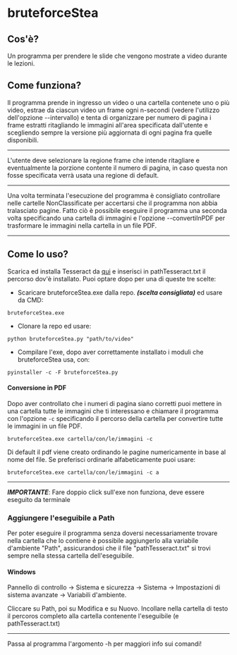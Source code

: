 # bruteforceStea


                                                                            
## Cos'è?                                                                             
                                                                            
Un programma per prendere le slide che vengono mostrate a video durante le lezioni.       
                                                                            
## Come funziona?                                                                    
                                                                            
Il programma prende in ingresso un video o una cartella contenete uno o più video, estrae da ciascun video un frame ogni n-secondi (vedere l'utilizzo dell'opzione --intervallo) e tenta di organizzare per numero di pagina i frame estratti ritagliando le immagini all'area specificata dall'utente e scegliendo sempre la versione più aggiornata di ogni pagina fra quelle disponibili.                                                               
                                                                            
----------------------------------------------------------------------------------
                                                                            
L'utente deve selezionare la regione frame che intende ritagliare e eventualmente la porzione contente il numero di pagina, in caso questa non fosse specificata verrà usata una regione di default.                                    
                                                                            
----------------------------------------------------------------------------------
                                                                            
Una volta terminata l'esecuzione del programma è consigliato controllare nelle cartelle NonClassificate per accertarsi che il programma non abbia tralasciato pagine.
Fatto ciò è possibile eseguire il programma una seconda volta specificando una cartella di immagini e l'opzione --convertiInPDF per trasformare le immagini nella cartella in un file PDF.                                                    
                                                                            
----------------------------------------------------------------------------------

## Come lo uso?
Scarica ed installa Tesseract da [qui](https://digi.bib.uni-mannheim.de/tesseract/tesseract-ocr-w64-setup-v5.0.0-alpha.20200328.exe) e inserisci in pathTesseract.txt il percorso dov'è installato.
Puoi optare dopo per una di queste tre scelte:
* Scaricare bruteforceStea.exe dalla repo. *__(scelta consigliata)__* ed usare da CMD:
```
bruteforceStea.exe
```
* Clonare la repo ed usare:
```
python bruteforceStea.py "path/to/video"
```
* Compilare l'exe, dopo aver correttamente installato i moduli che bruteforceStea usa, con:
```
pyinstaller -c -F bruteforceStea.py
```

  #### Conversione in PDF
Dopo aver controllato che i numeri di pagina siano corretti puoi mettere in una cartella tutte le immagini che ti interessano e chiamare il programma con l'opzione ```-c``` specificando il percorso della cartella per convertire tutte le immagini in un file PDF. 
```
bruteforceStea.exe cartella/con/le/immagini -c
```
Di default il pdf viene creato ordinando le pagine numericamente in base al nome del file. Se preferisci ordinarle alfabeticamente puoi usare:
```
bruteforceStea.exe cartella/con/le/immagini -c a
```
----------------------------------------------------------------------------------

*__IMPORTANTE__*: Fare doppio click sull'exe non funziona, deve essere eseguito da terminale 
### Aggiungere l'eseguibile a Path
Per poter eseguire il programma senza doversi necessariamente trovare nella cartella che lo contiene è possibile aggiungerlo alla variabile d'ambiente "Path", assicurandosi che il file "pathTesseract.txt" si trovi sempre nella stessa cartella dell'eseguibile.
#### Windows
Pannello di controllo -> Sistema e sicurezza -> Sistema -> Impostazioni di sistema avanzate -> Variabili d'ambiente.

Cliccare su Path, poi su Modifica e su Nuovo. Incollare nella cartella di testo il percoros completo alla cartella contenente l'eseguibile (e pathTesseract.txt)

-----------------------------------------------------------------------------------

Passa al programma l'argomento -h per maggiori info sui comandi!  
